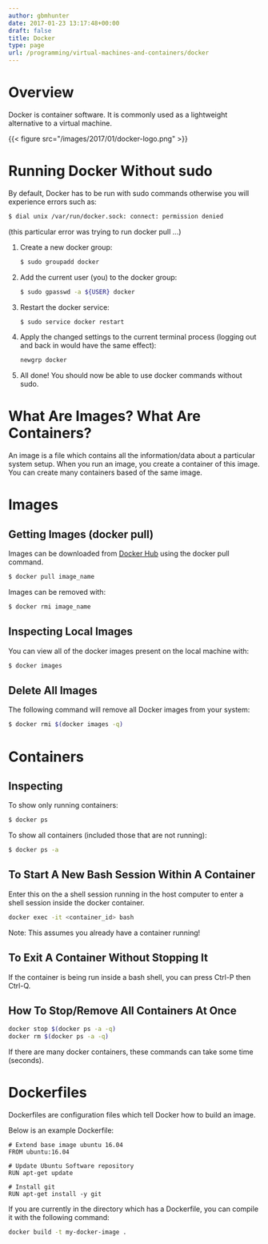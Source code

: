 ```yaml
---
author: gbmhunter
date: 2017-01-23 13:17:48+00:00
draft: false
title: Docker
type: page
url: /programming/virtual-machines-and-containers/docker
---
```


# Overview

Docker is container software. It is commonly used as a lightweight alternative to a virtual machine.

{{< figure src="/images/2017/01/docker-logo.png"   >}}

# Running Docker Without sudo

By default, Docker has to be run with sudo commands otherwise you will experience errors such as:

```sh    
$ dial unix /var/run/docker.sock: connect: permission denied
```

(this particular error was trying to run docker pull ...)

1. Create a new docker group:  

    ```sh
    $ sudo groupadd docker 
    ```

2. Add the current user (you) to the docker group:  

    ```sh    
    $ sudo gpasswd -a ${USER} docker
    ```

3. Restart the docker service:  

    ```sh    
    $ sudo service docker restart
    ```

4. Apply the changed settings to the current terminal process (logging out and back in would have the same effect):  

    ```sh
    newgrp docker
    ```

5. All done! You should now be able to use docker commands without sudo.

# What Are Images? What Are Containers?

An image is a file which contains all the information/data about a particular system setup. When you run an image, you create a container of this image. You can create many containers based of the same image.

# Images

## Getting Images (docker pull)

Images can be downloaded from [Docker Hub](https://hub.docker.com/) using the docker pull command.

```sh    
$ docker pull image_name
```

Images can be removed with:

```sh    
$ docker rmi image_name
```

## Inspecting Local Images

You can view all of the docker images present on the local machine with:

```sh    
$ docker images
```

## Delete All Images

The following command will remove all Docker images from your system:

```sh
$ docker rmi $(docker images -q)
```

# Containers

## Inspecting

To show only running containers:

```sh    
$ docker ps
```

To show all containers (included those that are not running):

```sh    
$ docker ps -a
```

## To Start A New Bash Session Within A Container

Enter this on the a shell session running in the host computer to enter a shell session inside the docker container.

```sh    
docker exec -it <container_id> bash
```

Note: This assumes you already have a container running!

## To Exit A Container Without Stopping It

If the container is being run inside a bash shell, you can press Ctrl-P then Ctrl-Q.

## How To Stop/Remove All Containers At Once

```sh    
docker stop $(docker ps -a -q)
docker rm $(docker ps -a -q)
```

If there are many docker containers, these commands can take some time (seconds).

# Dockerfiles

Dockerfiles are configuration files which tell Docker how to build an image.

Below is an example Dockerfile:

```    
# Extend base image ubuntu 16.04
FROM ubuntu:16.04

# Update Ubuntu Software repository
RUN apt-get update

# Install git
RUN apt-get install -y git
```

If you are currently in the directory which has a Dockerfile, you can compile it with the following command:

```sh    
docker build -t my-docker-image .
```